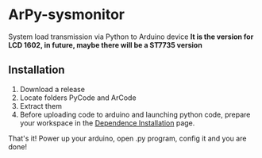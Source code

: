 # ArPy-sysmonitor
System load transmission via Python to Arduino device
**It is the version for LCD 1602, in future, maybe there will be a ST7735 version**
## Installation
1. Download a release
2. Locate folders PyCode and ArCode
3. Extract them
4. Before uploading code to arduino and launching python code, prepare your workspace in the [Dependence Installation](https://github.com/spytaspund/ArPy-sysmonitor/wiki/Dependence-Installation) page.

That's it! Power up your arduino, open .py program, config it and you are done!
